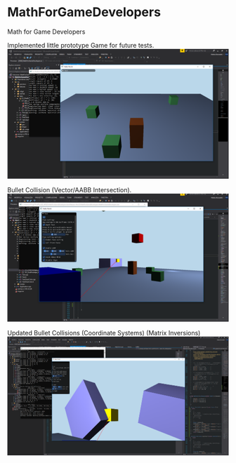 # MathForGameDevelopers
Math for Game Developers

Implemented little prototype Game for future tests.
![](/MathForGameDevelopers/res/previews/preview_v01.png)

Bullet Collision (Vector/AABB Intersection).
![](/MathForGameDevelopers/res/previews/preview_v02.png)

Updated Bullet Collisions (Coordinate Systems) (Matrix Inversions)
![](/MathForGameDevelopers/res/previews/preview_v03.png)
